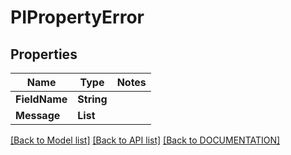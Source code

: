 # PIPropertyError

## Properties
Name | Type | Notes
------------ | ------------- | -------------
**FieldName** | **String**
**Message** | **List<String>**

[[Back to Model list]](../../DOCUMENTATION.md#documentation-for-models) [[Back to API list]](../../DOCUMENTATION.md#documentation-for-api-endpoints) [[Back to DOCUMENTATION]](../../DOCUMENTATION.md)
